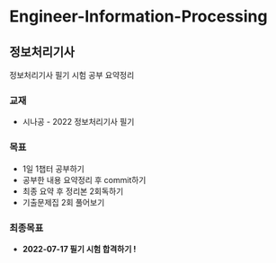 # Engineer-Information-Processing
## 정보처리기사
정보처리기사 필기 시험 공부 요약정리

### 교재

- 시나공 - 2022 정보처리기사 필기

### 목표
- 1일 1챕터 공부하기
- 공부한 내용 요약정리 후 commit하기
- 최종 요약 후 정리본 2회독하기
- 기출문제집 2회 풀어보기

### 최종목표

- **2022-07-17 필기 시험 합격하기 !**
